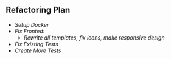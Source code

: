 ## Refactoring Plan
- _Setup Docker_
- _Fix Fronted:_
    - _Rewrite all templates, fix icons, make responsive design_
- _Fix Existing Tests_
- _Create More Tests_

